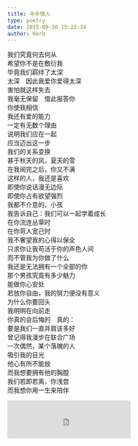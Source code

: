 ```yaml
---  
title: 半步情人  
type: poetry  
date: 2015-09-30 15:22:34  
author: Herb    
---    
```

我们究竟何去何从    
希望你不是在敷衍我    
毕竟我们羁绊了太深    
太深　因此我爱你爱得太深    
害怕就这样失去    
我毫无保留　借此报答你    
你使我相信    
我还有爱的能力    
一定有无数个理由    
说明我们应在一起    
应当迈出这一步    
我们的关系变换    
甚于秋天的风，夏天的雪    
在我闹完之后，你又不满    
这样的人，我还是喜欢    
即使你说话漫无边际    
即使你占有欲望强烈    
我都不介意的，小孩    
我告诉自己：我们可以一起学着成长    
在你流连丛草时    
在你苛人宽己时    
我不奢望我的心得以保全    
只求你让我苟活于你的声色人间    
而不管我为你做了什么    
我还是无法拥有一个全部的你    
那个男孩究竟有多少魅力    
能做你心安处    
若放你自由，我的努力便没有意义    
为什么你要回头    
我明明在向前走    
你真的会后悔的　真的：    
要是我们一直并肩该多好    
曾记得我漫步在联合广场    
一次偶然，某个落魄的人    
吸引我的目光    
他心有所不能放    
而我想要拥有他的胸膛    
我们若即若离，你浅尝    
而我想你用一生来陪伴    
<iframe frameborder="no" border="0" marginwidth="0" marginheight="0" width=280 height=86 src="https://music.163.com/outchain/player?type=2&id=1478156&auto=1&height=66"></iframe>